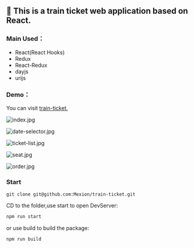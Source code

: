 ## 🚝 This is a train ticket web application based on React.

### Main Used：

-   React(React Hooks)
-   Redux
-   React-Redux
-   dayjs
-   urijs

### Demo：

You can visit [train-ticket.](https://train-ticket.mexion.xyz)

![index.jpg](https://i.loli.net/2019/10/11/ugweEVz1bBs2iX3.jpg)

![date-selector.jpg](https://i.loli.net/2019/10/11/9F6KrpcRZoxD2L8.jpg)

![ticket-list.jpg](https://i.loli.net/2019/10/11/NIWxheM7PbFRtQ3.jpg)

![seat.jpg](https://i.loli.net/2019/10/11/6AIPaq3E9wWFojV.jpg)

![order.jpg](https://i.loli.net/2019/10/11/A16n7d9HpfzoXvI.jpg)

### Start

```shell
git clone git@github.com:Mexion/train-ticket.git
```

CD to the folder,use start to open DevServer:

```bash
npm run start
```

or use build to build the package:

```bash
npm run build
```

